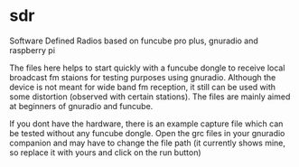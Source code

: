 sdr
===

Software Defined Radios based on funcube pro plus, gnuradio and raspberry pi

The files here helps to start quickly with a funcube dongle to receive local broadcast fm staions for testing purposes using gnuradio. Although the device is not meant for wide band fm reception, it still can be used with some distortion (observed with certain stations). The files are mainly aimed at beginners of gnuradio and funcube.

If you dont have the hardware, there is an example capture file which can be tested without any funcube dongle. Open the grc files in your gnuradio companion and may have to change the file path (it currently shows mine, so replace it with yours and click on the run button)
